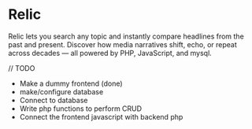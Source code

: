 # Relic
Relic lets you search any topic and instantly compare headlines from the past and present. Discover how media narratives shift, echo, or repeat across decades — all powered by PHP, JavaScript, and mysql.


// TODO
- Make a dummy frontend (done)
- make/configure database
- Connect to database
- Write php functions to perform CRUD
- Connect the frontend javascript with backend php